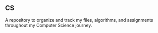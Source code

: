 ## CS
A repository to organize and track my files, algorithms, and assignments throughout my Computer Science journey.
